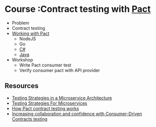 # Course :Contract testing with [Pact](https://docs.pact.io/)
* Problem
* Contract testing
* [Working with Pact](https://github.com/up1/course-contract-testing/wiki)
  * NodeJS
  * Go
  * [C#](https://github.com/up1/course-tdd-with-dotnet)
  * [Java](https://github.com/up1/workshop-contract-test-spring)
* Workshop
  * Write Pact consumer test
  * Verify consumer pact with API provider
  
  
## Resources
* [Testing Strategies in a Microservice Architecture](https://martinfowler.com/articles/microservice-testing/)
* [Testing Strategies For Microservices](https://semaphoreci.com/blog/test-microservices)
* [How Pact contract testing works](https://pactflow.io/how-pact-works/#slide-1)
* [Increasing collaboration and confidence with Consumer-Driven Contracts testing](https://blog.pvincent.io/2017/03/increasing-collaboration-and-confidence-with-consumer-driven-contracts-testing/)

